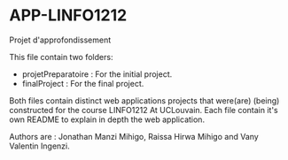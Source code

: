 # APP-LINFO1212
Projet d'approfondissement

This file contain two folders:

  - projetPreparatoire  : For the initial project. 
  - finalProject        : For the final project.

Both files contain distinct web applications projects that were(are) (being) constructed for the course LINFO1212 At UCLouvain. Each file contain it's own README to explain in depth the web application.

Authors are : Jonathan Manzi Mihigo, Raissa Hirwa Mihigo and Vany Valentin Ingenzi.
